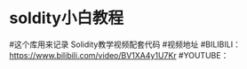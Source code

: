 # soldity小白教程
#这个库用来记录 Solidity教学视频配套代码
#视频地址
#BILIBILI：https://www.bilibili.com/video/BV1XA4y1U7Kr
#YOUTUBE：
